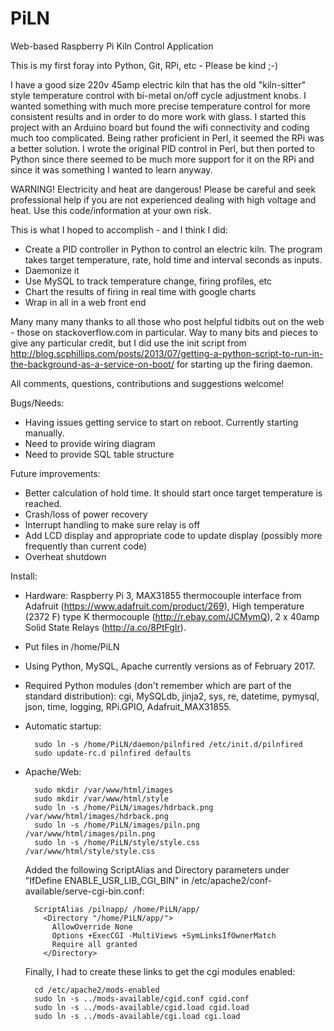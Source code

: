 # PiLN
Web-based Raspberry Pi Kiln Control Application

This is my first foray into Python, Git, RPi, etc - Please be kind ;-)

I have a good size 220v 45amp electric kiln that has the old "kiln-sitter" style temperature control with bi-metal on/off cycle adjustment knobs. I wanted something with much more precise temperature control for more consistent results and in order to do more work with glass. I started this project with an Arduino board but found the wifi connectivity and coding much too complicated. Being rather proficient in Perl, it seemed the RPi was a better solution. I wrote the original PID control in Perl, but then ported to Python since there seemed to be much more support for it on the RPi and since it was something I wanted to learn anyway.

WARNING! Electricity and heat are dangerous! Please be careful and seek professional help if you are not experienced dealing with high voltage and heat. Use this code/information at your own risk.

This is what I hoped to accomplish - and I think I did:

- Create a PID controller in Python to control an electric kiln. The program takes target temperature, rate, hold time and interval seconds as inputs.
- Daemonize it
- Use MySQL to track temperature change, firing profiles, etc
- Chart the results of firing in real time with google charts
- Wrap in all in a web front end

Many many many thanks to all those who post helpful tidbits out on the web - those on stackoverflow.com in particular. Way to many bits and pieces to give any particular credit, but I did use the init script from http://blog.scphillips.com/posts/2013/07/getting-a-python-script-to-run-in-the-background-as-a-service-on-boot/ for starting up the firing daemon.

All comments, questions, contributions and suggestions welcome!

Bugs/Needs:
- Having issues getting service to start on reboot. Currently starting manually.
- Need to provide wiring diagram
- Need to provide SQL table structure

Future improvements:
- Better calculation of hold time. It should start once target temperature is reached.
- Crash/loss of power recovery
- Interrupt handling to make sure relay is off
- Add LCD display and appropriate code to update display (possibly more frequently than current code)
- Overheat shutdown

Install:
- Hardware: Raspberry Pi 3, MAX31855 thermocouple interface from Adafruit (https://www.adafruit.com/product/269), High temperature (2372 F) type K thermocouple (http://r.ebay.com/JCMymQ), 2 x 40amp Solid State Relays (http://a.co/8PtFgIr).
- Put files in /home/PiLN
- Using Python, MySQL, Apache currently versions as of February 2017.
- Required Python modules (don't remember which are part of the standard distribution): cgi, MySQLdb, jinja2, sys, re, datetime, pymysql, json, time, logging, RPi.GPIO, Adafruit_MAX31855.
- Automatic startup:

		sudo ln -s /home/PiLN/daemon/pilnfired /etc/init.d/pilnfired		
		sudo update-rc.d pilnfired defaults
		
- Apache/Web:

		sudo mkdir /var/www/html/images	
		sudo mkdir /var/www/html/style	
		sudo ln -s /home/PiLN/images/hdrback.png /var/www/html/images/hdrback.png	
		sudo ln -s /home/PiLN/images/piln.png /var/www/html/images/piln.png	
		sudo ln -s /home/PiLN/style/style.css /var/www/html/style/style.css
	
  	Added the following ScriptAlias and Directory parameters under "IfDefine ENABLE_USR_LIB_CGI_BIN" in /etc/apache2/conf-available/serve-cgi-bin.conf:
	
		ScriptAlias /pilnapp/ /home/PiLN/app/	
		  <Directory "/home/PiLN/app/">	  
		    AllowOverride None	    
		    Options +ExecCGI -MultiViews +SymLinksIfOwnerMatch	    
		    Require all granted	    
		  </Directory>
	  
	Finally, I had to create these links to get the cgi modules enabled:
	
		cd /etc/apache2/mods-enabled
		sudo ln -s ../mods-available/cgid.conf cgid.conf
		sudo ln -s ../mods-available/cgid.load cgid.load
		sudo ln -s ../mods-available/cgi.load cgi.load
		
		



  
